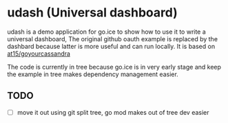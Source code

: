 # udash (Universal dashboard)

udash is a demo application for go.ice to show how to use it to write a universal dashboard,
The original github oauth example is replaced by the dashbard because latter is more useful and can run locally. 
It is based on [at15/goyourcassandra](https://github.com/at15/goyourcassandra)

The code is currently in tree because go.ice is in very early stage and keep the example in tree makes dependency management easier.

## TODO

- [ ] move it out using git split tree, go mod makes out of tree dev easier